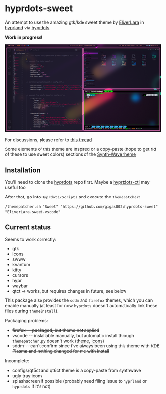 # hyprdots-sweet

An attempt to use the amazing gtk/kde sweet theme by [EliverLara](https://github.com/EliverLara) in [hyprland](https://github.com/hyprwm/Hyprland) via [hyprdots](https://github.com/prasanthrangan/hyprdots)

**Work in progress!**

![example](example.png)

For discussions, please refer to [this thread](https://github.com/prasanthrangan/hyprdots/discussions/653)

Some elements of this theme are inspired or a copy-paste (hope to get rid of these to use sweet colors) sections of the [Synth-Wave theme](https://github.com/prasanthrangan/hyprdots-mod)

## Installation

You'll need to clone the [hyprdots](https://github.com/prasanthrangan/hyprdots) repo first. Maybe a [hyprtdots-ctl](https://github.com/kRHYME7/Hyprdots-ctl) may useful too

After that, go into `Hyprdots/Scripts` and execute the `themepatcher`:

`/themepatcher.sh "Sweet" "https://github.com/gigas002/hyprdots-sweet" "EliverLara.sweet-vscode"`

## Current status

Seems to work correctly:

- gtk
- icons
- swww
- kvantum
- kitty
- cursors
- hypr
- waybar
- qtct -> works, but requires changes in future, see below

This package also provides the `sddm` and `firefox` themes, which you can enable manually (at least for now `hyprdots` doesn't automatically link these files during `themeinstall`). 

Packaging problems:

- ~~firefox -- packaged, but theme not applied~~
- vscode -- installable manually, but automatic install through `themepatcher.py` doesn't work ([theme](https://marketplace.visualstudio.com/items?itemName=EliverLara.sweet-vscode), [icons](https://marketplace.visualstudio.com/items?itemName=EliverLara.sweet-vscode-icons))
- ~~sddm -- can't confirm since I've always been using this theme with KDE Plasma and nothing changed for me with install~~

Incomplete:

- configs/qt5ct and qt6ct theme is a copy-paste from synthwave
- ~~ugly tray icons~~
- splashscreen if possible (probably need filing issue to `hyprland` or `hyprdots` if it's not)
